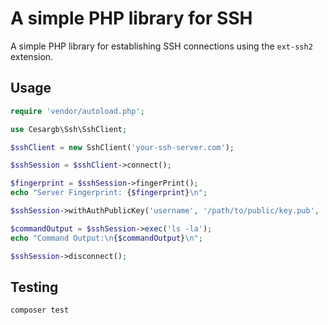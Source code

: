 # A simple PHP library for SSH

A simple PHP library for establishing SSH connections using the `ext-ssh2` extension.

## Usage

``` php
require 'vendor/autoload.php';

use Cesargb\Ssh\SshClient;

$sshClient = new SshClient('your-ssh-server.com');

$sshSession = $sshClient->connect();

$fingerprint = $sshSession->fingerPrint();
echo "Server Fingerprint: {$fingerprint}\n";

$sshSession->withAuthPublicKey('username', '/path/to/public/key.pub', '/path/to/private/key');

$commandOutput = $sshSession->exec('ls -la');
echo "Command Output:\n{$commandOutput}\n";

$sshSession->disconnect();
```

## Testing

``` bash
composer test
```

